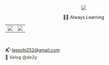 <div align="center">

<img src="https://capsule-render.vercel.app/api?type=waving&color=E0F7FA&height=150&section=header&text=Hi,%20I'm%20SOHEE%20👋&fontSize=32&fontColor=000000&fontAlignY=40" />

🌱🔎 Always Learning


<table>
  <tr>
    <td>
      <img src="https://github-readme-stats.vercel.app/api?username=do2y&show_icons=true&bg_color=ffffff&title_color=003366&text_color=003366&icon_color=003366&hide_border=true&width=300" />
    </td>
    <td>
      <img src="https://github-readme-stats.vercel.app/api/top-langs/?username=do2y&layout=compact&bg_color=ffffff&title_color=000000&text_color=000000&hide_border=true&card_width=260" />
    </td>
  </tr>
</table>
<br />

</div>

📬 <a href="mailto:leesohi252@gmail.com" style="text-decoration: none; color: #5B4B3A; font-weight: 500;">leesohi252@gmail.com</a>  
📝 <a href="https://velog.io/@do2y/posts" target="_blank" style="text-decoration: none; color: #5B4B3A; font-weight: 500;">Velog @do2y</a>

</div>
